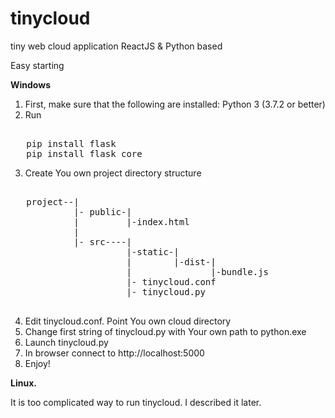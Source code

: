 # tinycloud
tiny web cloud application ReactJS &amp; Python based

Easy starting

<b>Windows</b>

1. First, make sure that the following are installed:
   Python 3 (3.7.2 or better)
2. Run 
<pre><tt>
   pip install flask
   pip install flask_core
</tt></pre>
3. Create You own project directory structure
<pre>
<tt>
   project--|
            |- public-|
            |         |-index.html
            |
            |- src----|
                      |-static-|
                      |        |-dist-|
                      |               |-bundle.js
                      |- tinycloud.conf
                      |- tinycloud.py
</tt>
</pre>
4. Edit tinycloud.conf. Point You own cloud directory
5. Change first string of tinycloud.py with Your own path to python.exe
6. Launch tinycloud.py
7. In browser connect to http://localhost:5000
8. Enjoy!

<b>Linux.</b>

It is too complicated way to run tinycloud. I described it later.
